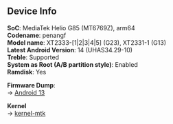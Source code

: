 ## Device Info

**SoC**: MediaTek Helio G85 (MT6769Z), arm64<br>
**Codename**: penangf <br>
**Model name**: XT2333-[1|2|3|4|5] (G23), XT2331-1 (G13)<br>
**Latest Android Version**: 14 (UHAS34.29-10)<br>
**Treble**: Supported<br>
**System as Root (A/B partition style)**: Enabled<br>
**Ramdisk**: Yes<br>


**Firmware Dump**:<br>
-> [Android 13](https://github.com/RandomPush/motorola_penangf_dump)

**Kernel**<br>
-> [kernel-mtk](https://github.com/moto-penangf/kernel-mtk)
